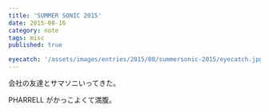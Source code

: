 ```yaml
---
title: 'SUMMER SONIC 2015'
date: 2015-08-16
category: note
tags: misc
published: true

eyecatch: '/assets/images/entries/2015/08/summersonic-2015/eyecatch.jpg'
---
```


会社の友達とサマソニいってきた。

PHARRELL がかっこよくて満腹。

